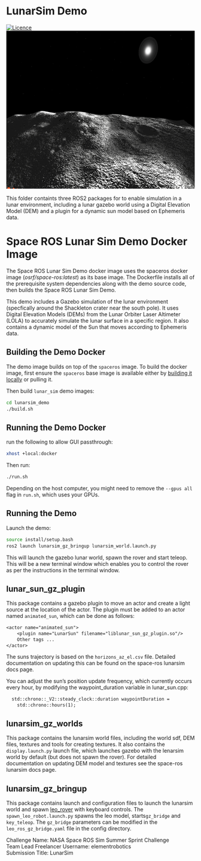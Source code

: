 # LunarSim Demo
[![Licence](https://img.shields.io/badge/License-Apache%202.0-blue.svg)](https://opensource.org/licenses/Apache-2.0)\
<img src="./LunarSim.png" alt="Alt text" width="692" height="422">

This folder containts three ROS2 packages for to enable simulation in a lunar environment, including a lunar gazebo world using a Digital Elevation Model (DEM) and a plugin for a dynamic sun model based on Ephemeris data.

# Space ROS Lunar Sim Demo Docker Image

The Space ROS Lunar Sim Demo docker image uses the spaceros docker image (*osrf/space-ros:latest*) as its base image.
The Dockerfile installs all of the prerequisite system dependencies along with the demo source code, then builds the Space ROS Lunar Sim Demo.

This demo includes a Gazebo simulation of the lunar environment (specfically around the Shackleton crater near the south pole). It uses
Digital Elevation Models (DEMs) from the Lunar Orbiter Laser Altimeter (LOLA) to accurately simulate the lunar surface in a specific region. It also contains a dynamic model of the Sun that moves according to Ephemeris data.  

## Building the Demo Docker

The demo image builds on top of the `spaceros` image.
To build the docker image, first ensure the `spaceros` base image is available either by [building it locally](https://github.com/space-ros/space-ros) or pulling it.

Then build `lunar_sim` demo images:

```bash
cd lunarsim_demo
./build.sh
```

## Running the Demo Docker

run the following to allow GUI passthrough:
```bash
xhost +local:docker
```

Then run:

```bash
./run.sh
```

Depending on the host computer, you might need to remove the ```--gpus all``` flag in ```run.sh```, which uses your GPUs.

## Running the Demo

Launch the demo:

```bash
source install/setup.bash
ros2 launch lunarsim_gz_bringup lunarsim_world.launch.py
```

This will launch the gazebo lunar world, spawn the rover and start teleop. This will be a new terminal window which enables you to control the rover as per the instructions in the terminal window.


## lunar_sun_gz_plugin
This package contains a gazebo plugin to move an actor and create a light source at the location of the actor. 
The plugin must be added to an actor named `animated_sun`, which can be done as follows:
```
<actor name="animated_sun">
    <plugin name="LunarSun" filename="liblunar_sun_gz_plugin.so"/>
    Other tags ...
</actor>
```
The suns trajectory is based on the `horizons_az_el.csv` file. Detailed documentation on updating this can be found on the space-ros lunarsim docs page.

You can adjust the sun’s position update frequency, which currently occurs every hour, by modifying the waypoint_duration variable in lunar_sun.cpp:
```
  std::chrono::_V2::steady_clock::duration waypointDuration =
    std::chrono::hours(1);
```

## lunarsim_gz_worlds
This package contains the lunarsim world files, including the world sdf, DEM files, textures and tools for creating textures. It also contains the `display.launch.py` launch file, which launches gazebo with the lenarsim world by default (but does not spawn the rover). For detailed documentation on updating DEM model and textures see the space-ros lunarsim docs page.

## lunarsim_gz_bringup
This package contains launch and configuration files to launch the lunarsim world and spawn [leo_rover](https://github.com/LeoRover) with keyboard controls. The `spawn_leo_robot.launch.py` spawns the leo model, starts`gz_bridge` and `key_teleop`. The `gz_bridge` parameters can be modified in the `leo_ros_gz_bridge.yaml` file in the config directory.

Challenge Name: NASA Space ROS Sim Summer Sprint Challenge \
Team Lead Freelancer Username: elementrobotics \
Submission Title: LunarSim
